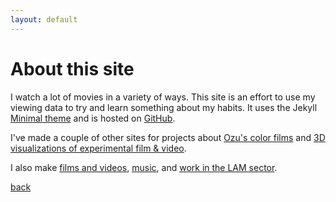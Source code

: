 ```yaml
---
layout: default
---
```


# About this site
I watch a lot of movies in a variety of ways. This site is an effort to use my viewing data to try and learn something about my habits. It uses the Jekyll [Minimal theme](https://github.com/pages-themes/minimal) and is hosted on [GitHub](https://drodz11.github.io/year-in-views/).

I've made a couple of other sites for projects about [Ozu's color films](https://drodz11.github.io/colors-of-ozu/) and [3D visualizations of experimental film & video](https://drodz11.github.io/particlesinspace/).

I also make [films and videos](https://claviluxarchival.com/film-video/), [music](https://blacksink.bandcamp.com/), and [work in the LAM sector](https://hidave.info/).

[back](./)
